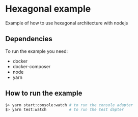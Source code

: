 # Hexagonal example

Example of how to use hexagonal architecture with nodejs

## Dependencies

To run the example you need:

* docker
* docker-composer
* node
* yarn

## How to run the example

```bash
$> yarn start:console:watch # to run the console adapter
$> yarn test:watch          # to run the test dapter
```
